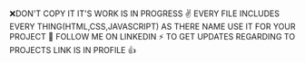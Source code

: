 ❌DON'T COPY IT IT'S WORK IS IN PROGRESS ✌
EVERY FILE INCLUDES EVERY THING(HTML,CSS,JAVASCRIPT) AS THERE NAME USE IT FOR YOUR PROJECT 🚀
FOLLOW ME ON LINKEDIN  ⚡
TO GET UPDATES REGARDING TO PROJECTS LINK IS IN PROFILE 👍
